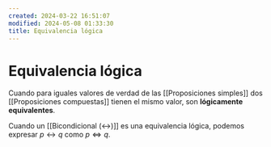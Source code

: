 ```yaml
---
created: 2024-03-22 16:51:07
modified: 2024-05-08 01:33:30
title: Equivalencia lógica
---
```


# Equivalencia lógica

Cuando para iguales valores de verdad de las [[Proposiciones simples]] dos [[Proposiciones compuestas]] tienen el mismo valor, son **lógicamente equivalentes**.

Cuando un [[Bicondicional (↔)]] es una equivalencia lógica, podemos expresar $p \leftrightarrow q$ como $p \Leftrightarrow q$.
